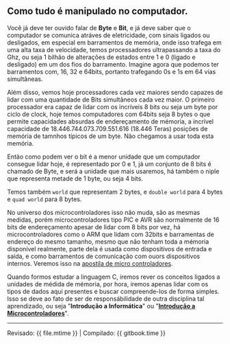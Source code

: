## Como tudo é manipulado no computador.

Você já deve ter ouvido falar de **Byte** e **Bit**, e já deve saber que o computador se comunica atráves de eletricidade, com sinais ligados ou desligados, em especial em barramentos de memória, onde isso trafega em uma alta taxa de velocidade, temos processadores ultrapassando a taxa do Ghz, ou seja 1 bilhão de alterações de estados entre 1 e 0 (ligado e desligado) em um dos fios do barramento. Imagine agora que podemos ter barramentos com, 16, 32 e 64bits, portanto trafegando 0s e 1s em 64 vias simultâneas.

Além disso, vemos hoje processadores cada vez maiores sendo capazes de lidar com uma quantidade de Bits simultâneos cada vez maior. O primeiro processador era capaz de lidar com os incríveis 8 bits ou seja um byte por ciclo de clock, hoje temos computadores com 64bits seja 8 bytes o que permite capacidades absurdas de endereçamento de mémoria, a incrível capacidade de 18.446.744.073.709.551.616 (18.446 Teras) posições de memória de tamnhos típicos de um byte. Não chegamos a usar toda esta memória.

Então como podem ver o bit é a menor unidade que um computador consegue lidar hoje, é representado por 0 e 1, já um conjunto de 8 bits é chamado de Byte, e será a unidade que mais usaremos, há também o niple que representa metade de 1 byte, ou seja 4 bits.

Temos também `world` que representam 2 bytes, e `double world` para 4 bytes e `quad world` para 8 bytes.

No universo dos microcontroladores isso não muda, são as mesmas medidas, porém microcontroladores tipo PIC e AVR são normalmente de 16 bits de endereçamento apesar de lidar com 8 bits por vez, há microcontroladores como o ARM que lidam com 32bits e barramentas de endereço do mesmo tamanho, mesmo que não tenham toda a mémoria disponível realmente, parte dela é usada como dispositivos de entrada e saída, e como barramentos de comunicação com ouors dispositivos internos. Veremos isso na [apostila de micro controladores](http://mcu.ed.carlosdelfino.eti.br).

Quando formos estudar a linguagem C, iremos rever os conceitos ligados a unidades de médida de mémoria, por hora, iremos apenas lidar com os tipos de dados aqui presentes e buscar compreende-los de forma simples. Isso se deve ao fato de ser de responsábilidade de outra disciplina tal aprendizado, ou seja "**Introdução a Informática**" ou "**[Introdução a Microcontroladores](http://mcu.ed.carlosdelfino.eti.br)**".

---

Revisado: {{ file.mtime }} | Compilado: {{ gitbook.time }}
